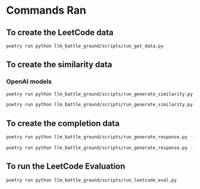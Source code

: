 
# Commands Ran

## To create the LeetCode data

```bash
poetry run python llm_battle_ground/scripts/run_get_data.py
```

## To create the similarity data

### OpenAI models

```bash
poetry run python llm_battle_ground/scripts/run_generate_similarity.py --step-size=40 --num-input-examples=20 --num-output-examples=20 --buffer=10 --model=gpt-3.5-turbo-0613
```

```bash
poetry run python llm_battle_ground/scripts/run_generate_similarity.py --step-size=40 --num-input-examples=20 --num-output-examples=20 --buffer=10 --model=gpt-4-0613
```

## To create the completion data

```bash
poetry run python llm_battle_ground/scripts/run_generate_response.py --model=gpt-3.5-turbo-0613 --run-mode="vanilla-zero-shot" --in-file-name="leetcode_sampled.csv"
```

```bash
poetry run python llm_battle_ground/scripts/run_generate_response.py --model=gpt-4-0613 --run-mode="vanilla-zero-shot"  --in-file-name="leetcode_sampled.csv"
```

## To run the LeetCode Evaluation

```bash
poetry run python llm_battle_ground/scripts/run_leetcode_eval.py
```
